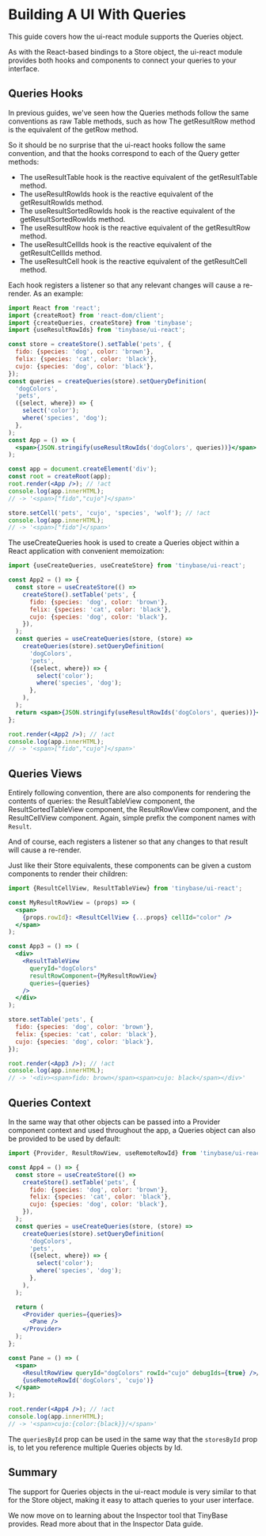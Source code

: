 # Building A UI With Queries

This guide covers how the ui-react module supports the Queries object.

As with the React-based bindings to a Store object, the ui-react module provides
both hooks and components to connect your queries to your interface.

## Queries Hooks

In previous guides, we've seen how the Queries methods follow the same
conventions as raw Table methods, such as how The getResultRow method is the
equivalent of the getRow method.

So it should be no surprise that the ui-react hooks follow the same convention,
and that the hooks correspond to each of the Query getter methods:

- The useResultTable hook is the reactive equivalent of the getResultTable
  method.
- The useResultRowIds hook is the reactive equivalent of the getResultRowIds
  method.
- The useResultSortedRowIds hook is the reactive equivalent of the
  getResultSortedRowIds method.
- The useResultRow hook is the reactive equivalent of the getResultRow method.
- The useResultCellIds hook is the reactive equivalent of the getResultCellIds
  method.
- The useResultCell hook is the reactive equivalent of the getResultCell method.

Each hook registers a listener so that any relevant changes will cause a
re-render. As an example:

```jsx
import React from 'react';
import {createRoot} from 'react-dom/client';
import {createQueries, createStore} from 'tinybase';
import {useResultRowIds} from 'tinybase/ui-react';

const store = createStore().setTable('pets', {
  fido: {species: 'dog', color: 'brown'},
  felix: {species: 'cat', color: 'black'},
  cujo: {species: 'dog', color: 'black'},
});
const queries = createQueries(store).setQueryDefinition(
  'dogColors',
  'pets',
  ({select, where}) => {
    select('color');
    where('species', 'dog');
  },
);
const App = () => (
  <span>{JSON.stringify(useResultRowIds('dogColors', queries))}</span>
);

const app = document.createElement('div');
const root = createRoot(app);
root.render(<App />); // !act
console.log(app.innerHTML);
// -> '<span>["fido","cujo"]</span>'

store.setCell('pets', 'cujo', 'species', 'wolf'); // !act
console.log(app.innerHTML);
// -> '<span>["fido"]</span>'
```

The useCreateQueries hook is used to create a Queries object within a React
application with convenient memoization:

```jsx
import {useCreateQueries, useCreateStore} from 'tinybase/ui-react';

const App2 = () => {
  const store = useCreateStore(() =>
    createStore().setTable('pets', {
      fido: {species: 'dog', color: 'brown'},
      felix: {species: 'cat', color: 'black'},
      cujo: {species: 'dog', color: 'black'},
    }),
  );
  const queries = useCreateQueries(store, (store) =>
    createQueries(store).setQueryDefinition(
      'dogColors',
      'pets',
      ({select, where}) => {
        select('color');
        where('species', 'dog');
      },
    ),
  );
  return <span>{JSON.stringify(useResultRowIds('dogColors', queries))}</span>;
};

root.render(<App2 />); // !act
console.log(app.innerHTML);
// -> '<span>["fido","cujo"]</span>'
```

## Queries Views

Entirely following convention, there are also components for rendering the
contents of queries: the ResultTableView component, the ResultSortedTableView
component, the ResultRowView component, and the ResultCellView component. Again,
simple prefix the component names with `Result`.

And of
course, each registers a listener so that any changes to that result will cause
a re-render.

Just like their Store equivalents, these components can be given a custom components to render
their children:

```jsx
import {ResultCellView, ResultTableView} from 'tinybase/ui-react';

const MyResultRowView = (props) => (
  <span>
    {props.rowId}: <ResultCellView {...props} cellId="color" />
  </span>
);

const App3 = () => (
  <div>
    <ResultTableView
      queryId="dogColors"
      resultRowComponent={MyResultRowView}
      queries={queries}
    />
  </div>
);

store.setTable('pets', {
  fido: {species: 'dog', color: 'brown'},
  felix: {species: 'cat', color: 'black'},
  cujo: {species: 'dog', color: 'black'},
});

root.render(<App3 />); // !act
console.log(app.innerHTML);
// -> '<div><span>fido: brown</span><span>cujo: black</span></div>'
```

## Queries Context

In the same way that other objects can be passed into a Provider component
context and used throughout the app, a Queries object can also be provided to be
used by default:

```jsx
import {Provider, ResultRowView, useRemoteRowId} from 'tinybase/ui-react';

const App4 = () => {
  const store = useCreateStore(() =>
    createStore().setTable('pets', {
      fido: {species: 'dog', color: 'brown'},
      felix: {species: 'cat', color: 'black'},
      cujo: {species: 'dog', color: 'black'},
    }),
  );
  const queries = useCreateQueries(store, (store) =>
    createQueries(store).setQueryDefinition(
      'dogColors',
      'pets',
      ({select, where}) => {
        select('color');
        where('species', 'dog');
      },
    ),
  );

  return (
    <Provider queries={queries}>
      <Pane />
    </Provider>
  );
};

const Pane = () => (
  <span>
    <ResultRowView queryId="dogColors" rowId="cujo" debugIds={true} />/
    {useRemoteRowId('dogColors', 'cujo')}
  </span>
);

root.render(<App4 />); // !act
console.log(app.innerHTML);
// -> '<span>cujo:{color:{black}}/</span>'
```

The `queriesById` prop can be used in the same way that the `storesById`
prop is, to let you reference multiple Queries objects by Id.

## Summary

The support for Queries objects in the ui-react module is very similar to that
for the Store object, making it easy to attach queries to your user interface.

We now move on to learning about the Inspector tool that TinyBase provides. Read
more about that in the Inspector Data guide.
